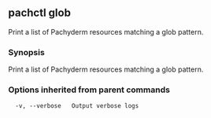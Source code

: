 ## pachctl glob

Print a list of Pachyderm resources matching a glob pattern.

### Synopsis


Print a list of Pachyderm resources matching a glob pattern.

### Options inherited from parent commands

```
  -v, --verbose   Output verbose logs
```

